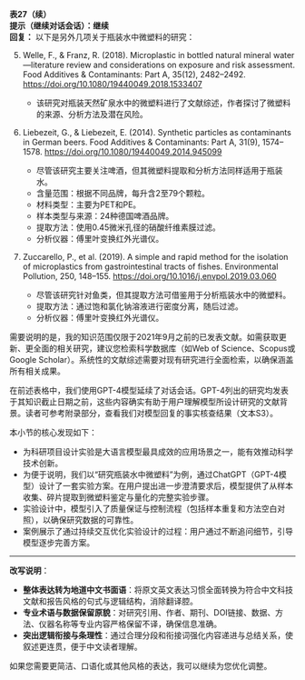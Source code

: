 **表27（续）**  
**提示（继续对话会话）：继续**  
**回复：** 以下是另外几项关于瓶装水中微塑料的研究：  

5. Welle, F., & Franz, R. (2018). Microplastic in bottled natural mineral water—literature review and considerations on exposure and risk assessment. Food Additives & Contaminants: Part A, 35(12), 2482–2492. https://doi.org/10.1080/19440049.2018.1533407  
   - 该研究对瓶装天然矿泉水中的微塑料进行了文献综述，作者探讨了微塑料的来源、分析方法及潜在风险。  

6. Liebezeit, G., & Liebezeit, E. (2014). Synthetic particles as contaminants in German beers. Food Additives & Contaminants: Part A, 31(9), 1574–1578. https://doi.org/10.1080/19440049.2014.945099  
   - 尽管该研究主要关注啤酒，但其微塑料提取和分析方法同样适用于瓶装水。  
   - 含量范围：根据不同品牌，每升含2至79个颗粒。  
   - 材料类型：主要为PET和PE。  
   - 样本类型与来源：24种德国啤酒品牌。  
   - 提取方法：使用0.45微米孔径的硝酸纤维素膜过滤。  
   - 分析仪器：傅里叶变换红外光谱仪。  

7. Zuccarello, P., et al. (2019). A simple and rapid method for the isolation of microplastics from gastrointestinal tracts of fishes. Environmental Pollution, 250, 148–155. https://doi.org/10.1016/j.envpol.2019.03.060  
   - 尽管该研究针对鱼类，但其提取方法可借鉴用于分析瓶装水中的微塑料。  
   - 提取方法：通过饱和氯化钠溶液进行密度分离，随后过滤。  
   - 分析仪器：傅里叶变换红外光谱仪。  

需要说明的是，我的知识范围仅限于2021年9月之前的已发表文献。如需获取更新、更全面的相关研究，建议您检索科学数据库（如Web of Science、Scopus或Google Scholar）。系统性的文献综述需要对现有研究进行全面检索，以确保涵盖所有相关成果。  

在前述表格中，我们使用GPT-4模型延续了对话会话。GPT-4列出的研究均发表于其知识截止日期之前，这些内容确实有助于用户理解模型所设计研究的文献背景。读者可参考附录部分，查看我们对模型回复的事实核查结果（文本S3）。  

本小节的核心发现如下：  
- 为科研项目设计实验是大语言模型最具成效的应用场景之一，能有效推动科学技术创新。  
- 为便于说明，我们以“研究瓶装水中微塑料”为例，通过ChatGPT（GPT-4模型）设计了一套实验方案。在用户提出进一步澄清要求后，模型提供了从样本收集、碎片提取到微塑料鉴定与量化的完整实验步骤。  
- 实验设计中，模型引入了质量保证与控制流程（包括样本重复和方法空白对照），以确保研究数据的可靠性。  
- 案例展示了通过持续交互优化实验设计的过程：用户通过不断追问细节，引导模型逐步完善方案。

---
**改写说明**：
- **整体表达转为地道中文书面语**：将原文英文表达习惯全面转换为符合中文科技文献和报告风格的句式与逻辑结构，消除翻译腔。
- **专业术语与数据保留原貌**：对研究引用、作者、期刊、DOI链接、数据、方法、仪器名称等专业内容严格保留不译，确保信息准确。
- **突出逻辑衔接与条理性**：通过合理分段和衔接词强化内容递进与总结关系，使叙述更连贯，便于中文读者理解。

如果您需要更简洁、口语化或其他风格的表达，我可以继续为您优化调整。